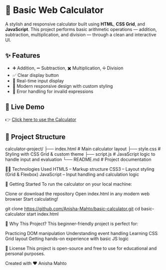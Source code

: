 # 🔢 Basic Web Calculator

A stylish and responsive calculator built using **HTML**, **CSS Grid**, and **JavaScript**. This project performs basic arithmetic operations — addition, subtraction, multiplication, and division — through a clean and interactive UI.


## ✨ Features

- ➕ Addition, ➖ Subtraction, ✖️ Multiplication, ➗ Division
- ✅ Clear display button
- 🔄 Real-time input display
- 🎨 Modern responsive design with custom styling
- 🧠 Error handling for invalid expressions


## 🔗 Live Demo

👉 [Click here to use the Calculator](https://anisha-mahto.github.io/Basic_Calculator/)


## 📁 Project Structure

calculator-project/
├── index.html     # Main calculator layout
├── style.css      # Styling with CSS Grid & custom theme
├── script.js      # JavaScript logic to handle input and evaluation
└── README.md      # Project documentation


🧑‍💻 Technologies Used
HTML5 – Markup structure
CSS3 – Layout styling (Grid & Flexbox)
JavaScript – Input handling and calculation logic


🚀 Getting Started
To run the calculator on your local machine:

Clone or download the repository
Open index.html in any modern web browser
Start calculating!

git clone https://github.com/Anisha-Mahto/basic-calculator.git
cd basic-calculator
start index.html


🤔 Why This Project?
This beginner-friendly project is perfect for:

Practicing DOM manipulation
Understanding event handling
Learning CSS Grid layout
Getting hands-on experience with basic JS logic


📄 License
This project is open-source and free to use for educational and personal purposes.

Created with ❤️ Anisha Mahto

